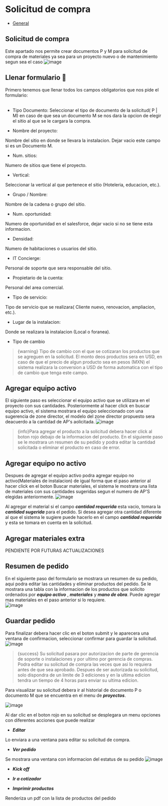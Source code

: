 # Solicitud de compra
 - [General](#head1)

## <a name="head1">Solicitud de compra</a>
Este apartado nos permite crear documentos P y M para solicitud de compra de materiales ya sea para un proyecto nuevo o de mantenimiento segun sea el caso
![image](/images/docs/documentp/solicitud_compra_form.png)

## <a name="requirements">Llenar formulario</a> :pencil:
Primero tenemos que llenar todos los campos obligatorios que nos pide el formulario:<br><br>

- Tipo Documento:
Seleccionar el tipo de documento de la solicitud( P | M)
en caso de que sea un documento M se nos dara la opcion de elegir el sitio al que se le cargara la compra.

- Nombre del proyecto:

Nombre del sitio en donde se llevara la instalacion. Dejar vacio este campo si es un Documento M.

- Num. sitios: 

Numero de sitios que tiene el proyecto.

- Vertical: 

Seleccionar la vertical al que pertenece el sitio (Hoteleria, educacion, etc.).

- Grupo / Nombre: 

Nombre de la cadena o grupo del sitio.

- Num. oportunidad: 

Numero de oportunidad en el salesforce, dejar vacio si no se tiene esta informacion.

- Densidad: 

Numero de habitaciones o usuarios del sitio.

- IT Concierge: 

Personal de soporte que sera responsable del sitio. 

- Propietario de la cuenta: 

Personal del area comercial.

- Tipo de servicio: 

Tipo de servicio que se realizara( Cliente nuevo, renovacion, ampliacion, etc.).

- Lugar de la instalacion: 

Donde se realizara la instalacion (Local o foranea).

- Tipo de cambio

> {warning} Tipo de cambio con el que se cotizaran los productos que se agreguen en la solicitud.
El monto deos productos sera en USD, en caso de que el precio de algun producto sea en pesos (MXN) el sistema realizara la conversion a USD de forma automatica con el tipo de cambio que tenga este campo.

## <a name="head1">Agregar equipo activo</a>
El siguiente paso es seleccionar el equipo activo que se utilizara en el proyecto con sus cantidades. Posteriormente al hacer click en buscar equipo activo, el sistema mostrara el equipo seleccionado con una sugerencia de zone director, el modelo del zone director propuesto sera deacuerdo a la cantidad de AP's aolicitada.
![image](/images/docs/documentp/seleccionarEA.png)

 > {info}Para agregar el producto a la solicitud debera hacer click al boton rojo debajo de la informacion del producto. En el siguiente paso se le mostrara un resumen de su pedido y podra editar la cantidad solicitada o eliminar el producto en caso de error.

 ## <a name="head1">Agregar equipo no activo</a>

 Despues de agregar el equipo activo podra agregar equipo no activo(Materiales de instalacion) de igual forma que el paso anterior al hacer click en el boton Buscar materiales, el sistema le mostrara una lista de materiales con sus cantidades sugeridas segun el numero de AP'S elegidas anteriormente.
![image](/images/docs/documentp/seleccionarENA.png)

 Al agregar el material si el campo ***cantidad requerida*** esta vacio, tomara la ***cantidad sugerida*** para el pedido. Si desea agregar otra cantidad diferente al que el sistema le sugiere puede hacerlo en el campo ***cantidad requerida*** y esta se tomara en cuenta en la solicitud.

## <a name="head1">Agregar materiales extra</a>

  PENDIENTE POR FUTURAS ACTUALIZACIONES

## <a name="head1">Resumen de pedido</a>

En el siguiente paso del formulario se mostrara un resumen de su pedido, aqui podra editar las cantidades y eliminar productos del pedido. Se le mostrara una tabla con la informacion de los productos que solicito ordenados por ***equipo activo*** , ***materiales*** y ***mano de obra***. 
Puede agregar mas materiales en el paso anterior si lo requiere.  
![image](/images/docs/documentp/resumenPedido.png)

## <a name="head1">Guardar pedido</a>

Para finalizar debera hacer clic en el boton submit y le aparecera una ventana de confirmacion, seleccionar confirmar para guardar la solicitud.
![image](/images/docs/documentp/confirmarCompra.png)

> {success} Su solicitud pasara por autorizacion de parte de gerencia de soporte o instalaciones y por ultimo por gerencia de compras.
Podra editar su solicitud de compra las veces que asi lo requiera antes de que sea aprobado. Despues de ser autorizada su solicitud, solo dispondra de un limite de 3 ediciones y en la ultima edicion tendra un tiempo de 4 horas  para enviar su ultima edicion.

Para visualizar su solicitud debera ir al historial de documento P o documento M que se encuentra en el menu de ***proyectos***. <br>

![image](/images/docs/documentp/historialCompras.png)

Al dar clic en el boton rojo en su solicitud se desplegara un menu opciones con diferentes acciones que puede realizar

- ***Editar***

Lo enviara a una ventana para editar su solicitud de compra.

- ***Ver pedido***

Se mostrara una ventana con informacion del estatus de su pedido
![image](/images/docs/documentp/verPedido.png)

- ***Kick off***

- ***Ir a cotizador***

- ***Imprimir productos***

Renderiza un pdf con la lista de productos del pedido



